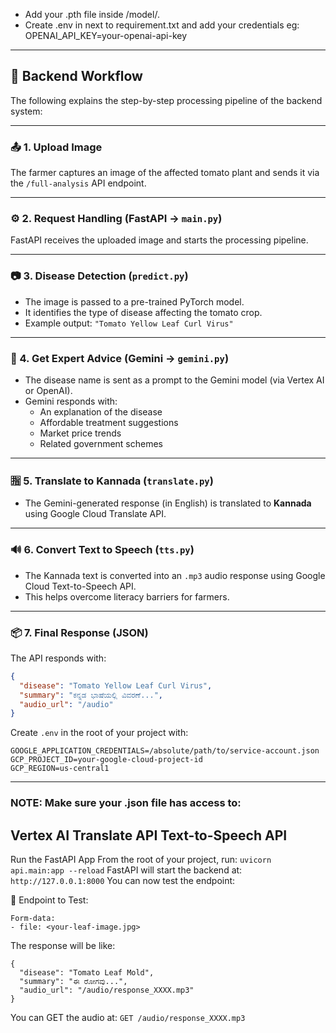 * Add your .pth file inside /model/.
* Create .env in next to requirement.txt and add your credentials 
eg: OPENAI_API_KEY=your-openai-api-key


---

## 🧠 Backend Workflow

The following explains the step-by-step processing pipeline of the backend system:

---

### 📤 1. Upload Image

The farmer captures an image of the affected tomato plant and sends it via the `/full-analysis` API endpoint.

---

### ⚙️ 2. Request Handling (FastAPI → `main.py`)

FastAPI receives the uploaded image and starts the processing pipeline.

---

### 📷 3. Disease Detection (`predict.py`)

- The image is passed to a pre-trained PyTorch model.
- It identifies the type of disease affecting the tomato crop.
- Example output: `"Tomato Yellow Leaf Curl Virus"`

---

### 🤖 4. Get Expert Advice (Gemini → `gemini.py`)

- The disease name is sent as a prompt to the Gemini model (via Vertex AI or OpenAI).
- Gemini responds with:
  - An explanation of the disease
  - Affordable treatment suggestions
  - Market price trends
  - Related government schemes

---

### 🈯 5. Translate to Kannada (`translate.py`)

- The Gemini-generated response (in English) is translated to **Kannada** using Google Cloud Translate API.

---

### 🔊 6. Convert Text to Speech (`tts.py`)

- The Kannada text is converted into an `.mp3` audio response using Google Cloud Text-to-Speech API.
- This helps overcome literacy barriers for farmers.

---

### 📦 7. Final Response (JSON)

The API responds with:

```json
{
  "disease": "Tomato Yellow Leaf Curl Virus",
  "summary": "ಕನ್ನಡ ಭಾಷೆಯಲ್ಲಿ ವಿವರಣೆ...",
  "audio_url": "/audio"
}

```

Create `.env` in the root of your project with:

```
GOOGLE_APPLICATION_CREDENTIALS=/absolute/path/to/service-account.json
GCP_PROJECT_ID=your-google-cloud-project-id
GCP_REGION=us-central1
```
---
### NOTE: Make sure your .json file has access to:
Vertex AI
Translate API
Text-to-Speech API
---

Run the FastAPI App
From the root of your project, run:
`uvicorn api.main:app --reload`
FastAPI will start the backend at:
`http://127.0.0.1:8000`
You can now test the endpoint:

🧪 Endpoint to Test:
```POST /full-analysis
Form-data:
- file: <your-leaf-image.jpg>
```
The response will be like:
```
{
  "disease": "Tomato Leaf Mold",
  "summary": "ಈ ರೋಗವು...",
  "audio_url": "/audio/response_XXXX.mp3"
}
```
You can GET the audio at:
`GET /audio/response_XXXX.mp3`
